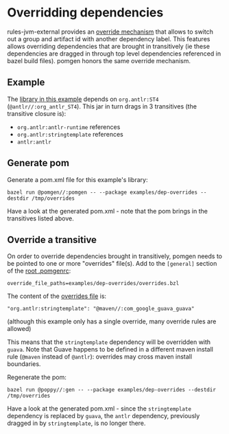 # Overridding dependencies

rules-jvm-external provides an [override mechanism](https://github.com/bazelbuild/rules_jvm_external?tab=readme-ov-file#overriding-generated-targets) that allows to switch out a group and artifact id with another dependency label. This features allows overriding dependencies that are brought in transitively (ie these dependencies are dragged in through top level dependencies referenced in bazel build files). pomgen honors the same override mechanism.


## Example

The [library in this example](BUILD) depends on `org.antlr:ST4` (`@antlr//:org_antlr_ST4`). This jar in turn drags in 3 transitives (the transitive closure is):
- `org.antlr:antlr-runtime` references
- `org.antlr:stringtemplate` references
- `antlr:antlr`


## Generate pom

Generate a pom.xml file for this example's library:

```
bazel run @pomgen//:pomgen -- --package examples/dep-overrides --destdir /tmp/overrides
```

Have a look at the generated pom.xml - note that the pom brings in the transitives listed above.


## Override a transitive

On order to override dependencies brought in transitively, pomgen needs to be pointed to one or more "overrides" file(s). Add to the `[general]` section of the [root .pomgenrc](../../.pomgenrc):

```
override_file_paths=examples/dep-overrides/overrides.bzl
```

The content of the [overrides file](overrides.bzl) is:
```
"org.antlr:stringtemplate": "@maven//:com_google_guava_guava"
```
(although this example only has a single override, many override rules are allowed)

This means that the `stringtemplate` dependency will be overridden with `guava`.  Note that Guave happens to be defined in a different maven install rule (`@maven` instead of `@antlr`): overrides may cross maven install boundaries.

Regenerate the pom:

```
bazel run @poppy//:gen -- --package examples/dep-overrides --destdir /tmp/overrides
```

Have a look at the generated pom.xml - since the `stringtemplate` dependency is replaced by `guava`, the `antlr` dependency, previously dragged in by `stringtemplate`, is no longer there.

